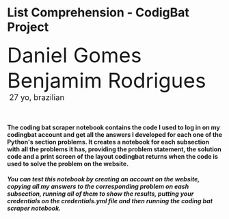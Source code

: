 # List Comprehension - CodigBat Project

<font size="+4">Daniel Gomes Benjamim Rodrigues</font><br>
<font size="+1.6">&#160;27 yo, brazilian</font>
<p>&nbsp;</p>

#### The coding bat scraper notebook contains the code I used to log in on my codingbat account and get all the answers I developed for each one of the Python's section problems. It creates a notebook for each subsection with all the problems it has, providing the problem statement, the solution code and a print screen of the layout codingbat returns when the code is used to solve the problem on the website. 

##### You can test this notebook by creating an account on the website, copying all my answers to the corresponding problem on eash subsection, running all of them to show the results, putting your credentials on the credentials.yml file and then running the coding bat scraper notebook.
